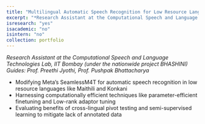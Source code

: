 ```yaml
---
title: "Multilingual Automatic Speech Recognition for Low Resource Languages"
excerpt: "*Research Assistant at the Computational Speech and Language Technologies Lab, IIT Bombay (under the nationwide project BHASHINI) Guides: Prof. Preethi Jyothi, Prof. Pushpak Bhattacharya*"
isresearch: "yes"
isacademic: "no"
isintern: "no"
collection: portfolio
---
```


*Research Assistant at the Computational Speech and Language Technologies Lab, IIT Bombay (under the nationwide project BHASHINI) Guides: Prof. Preethi Jyothi, Prof. Pushpak Bhattacharya*

* Modifying Meta’s SeamlessM4T for automatic speech recognition in low resource languages like Maithili and Konkani
* Harnessing computationally efficient techniques like parameter-efficient finetuning and Low-rank adaptor tuning
* Evaluating benefits of cross-lingual pivot testing and semi-supervised learning to mitigate lack of annotated data
